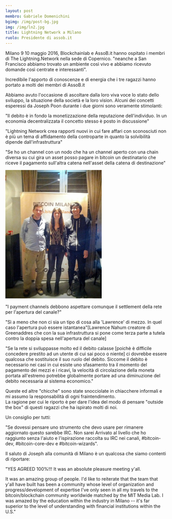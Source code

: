 ```yaml
---
layout: post
membro: Gabriele Domenichini
bgimg: /img/post-bg.jpg
img: /img/ln2.jpg
title: Lightning Network a Milano
ruolo: Presidente di assob.it
---
```


Milano 9 10 maggio 2016,
Blockchainlab e AssoB.it hanno ospitato i membri di
The Lightning.Network nella sede di Copernico. "neanche a San Francisco abbiamo trovato un ambiente così vivo e abbiamo ricevuto domande così centrate e interessanti".

<!-- more -->

Incredibile l'apporto di conoscenze e di energia che i tre ragazzi hanno portato a molti dei membri di AssoB.it

Abbiamo avuto l'occasione di ascoltare dalla loro viva voce lo stato dello sviluppo, la situazione della società e la loro vision. Alcuni dei concetti esperessi da Joseph Poon durante i due giorni sono veramente stimolanti:

"Il debito è in fondo la monetizzazione della reputazione dell'individuo. In un economia decentralizzata il concetto stesso è posto in discussione"

"Lightning Network crea rapporti nuovi in cui fare affari con sconosciuti non è più un tema di affidamento della controparte in quanto la solvibilità dipende dall'infrastruttura"

"Se ho un channel con un nodo che ha un channel aperto con una chain diversa su cui gira un asset posso pagare in bitcoin un destinatario che riceve il pagamento sull'altra catena nell'asset della catena di destinazione"

<img src="/img/ln1.jpg" width="300" height="400"/>

"I payment channels debbono aspettare comunque il settlement della rete per l'apertura del canale?"

"Sì a meno che non ci sia un tipo di cosa alla 'Lawrence' di mezzo. In quel caso l'apertura può essere istantanea"[Lawrence Nahum creatore di Greenaddres che con la sua infrastruttura si pone come terza parte a tutela contro la doppia spesa nell'apertura del canale]

"Se la rete si sviluppasse molto ed il debito calasse [poichè è difficile concedere prestito ad un utente di cui sai poco o niente] ci dovrebbe essere qualcosa che sostituisce il suo ruolo del debito. Siccome il debito è necessario nei casi in cui esiste uno sfasamento tra il momento del pagamento dei mezzi e i ricavi, la velocità di circolazione della moneta portata all'estremo potrebbe globalmente portare ad una diminuzione del debito necessaria al sistema economico."

Queste ed altre "chicche" sono state snocciolate in chiacchere informali e mi assumo la responsabilità di ogni fraintendimento.  
La ragione per cui le riporto è per dare l'idea del
modo di pensare "outside the box" di questi ragazzi che ha ispirato molti di noi.

Un consiglio per tutti:

"Se dovessi pensare uno strumento che devo usare per rimanere aggiornato questo sarebbe IRC. Non sarei
Arrivato al livello che ho raggiunto senza l'aiuto e l'ispirazione raccolta su IRC nei canali, #bitcoin-dev, #bitcoin-core-dev e #bitcoin-wizards".

Il saluto di Joseph alla comunità di Milano è un qualcosa che siamo contenti di riportare:

"YES AGREED 100%!!! It was an absolute pleasure meeting y'all.

It was an amazing group of people. I'd like to reiterate that the team
that y'all have built has been a community whose level of organization
and progress/development of expertise I've only seen in all my travels
to the bitcoin/blockchain community worldwide matched by the MIT Media
Lab. I was amazed by the education within the industry in Milano -- it's
far superior to the level of understanding with financial institutions
within the U.S."
